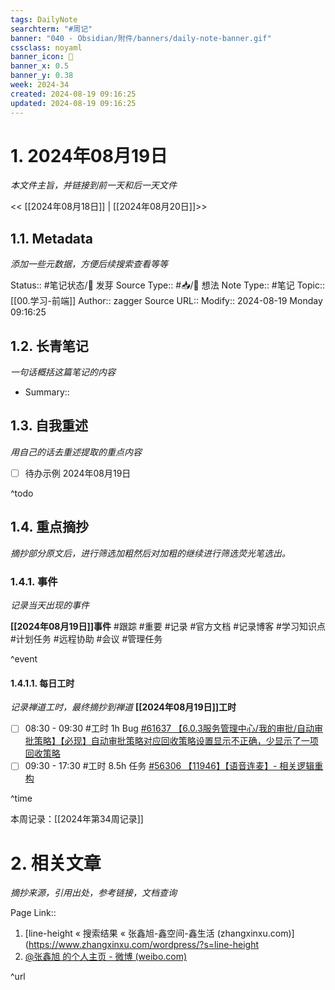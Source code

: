 ```yaml
---
tags: DailyNote
searchterm: "#周记"
banner: "040 - Obsidian/附件/banners/daily-note-banner.gif"
cssclass: noyaml
banner_icon: 💌
banner_x: 0.5
banner_y: 0.38
week: 2024-34
created: 2024-08-19 09:16:25
updated: 2024-08-19 09:16:25
---
```


# 1. 2024年08月19日

_本文件主旨，并链接到前一天和后一天文件_

<< [[2024年08月18日]] | [[2024年08月20日]]>>

## 1.1. Metadata

_添加一些元数据，方便后续搜索查看等等_

Status:: #笔记状态/🌱 发芽
Source Type:: #📥/💭 想法 
Note Type:: #笔记
Topic:: [[00.学习-前端]]
Author:: zagger
Source URL::
Modify:: 2024-08-19 Monday 09:16:25

## 1.2. 长青笔记

_一句话概括这篇笔记的内容_

- Summary::

## 1.3. 自我重述

_用自己的话去重述提取的重点内容_

- [ ] 待办示例 2024年08月19日

^todo

## 1.4. 重点摘抄

_摘抄部分原文后，进行筛选加粗然后对加粗的继续进行筛选荧光笔选出。_

### 1.4.1. 事件

_记录当天出现的事件_

**[[2024年08月19日]]事件** 
#跟踪 #重要 #记录 #官方文档 #记录博客 #学习知识点 #计划任务 #远程协助 #会议 #管理任务

^event

#### 1.4.1.1. 每日工时

_记录禅道工时，最终摘抄到禅道_
**[[2024年08月19日]]工时**
- [ ] 08:30 - 09:30 #工时  1h Bug [#61637 【6.0.3服务管理中心/我的审批/自动审批策略】【必现】自动审批策略对应回收策略设置显示不正确，少显示了一项回收策略](http://172.16.203.14:2980/bug-view-61637.html?onlybody=yes&tid=n0cyc5co)
- [ ] 09:30 - 17:30 #工时  8.5h 任务 [#56306 【11946】【语音连麦】- 相关逻辑重构](http://172.16.203.14:2980/task-view-56306.html?onlybody=yes&tid=n0cyc5co)

^time

本周记录：[[2024年第34周记录]]

# 2. 相关文章

_摘抄来源，引用出处，参考链接，文档查询_

Page Link::
1. [line-height « 搜索结果 « 张鑫旭-鑫空间-鑫生活 (zhangxinxu.com)](https://www.zhangxinxu.com/wordpress/?s=line-height
2. [@张鑫旭 的个人主页 - 微博 (weibo.com)](https://weibo.com/zhangxinxu/)

^url
